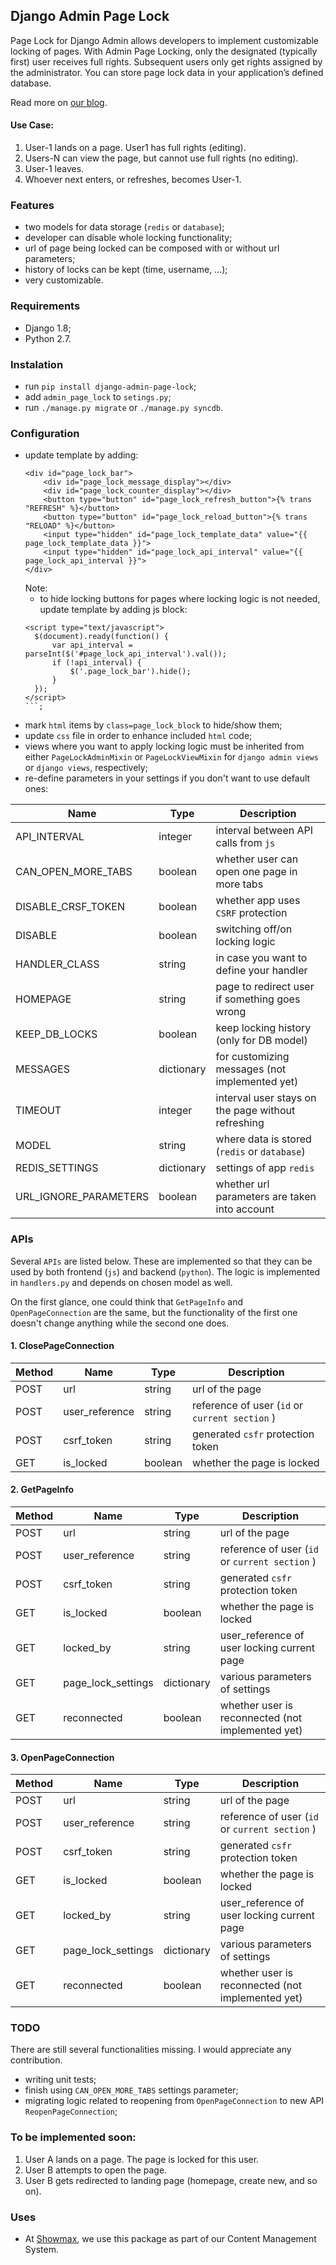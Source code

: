 ## Django Admin Page Lock

Page Lock for Django Admin allows developers to implement customizable locking of pages.
With Admin Page Locking, only the designated (typically first) user receives full rights.
Subsequent users only get rights assigned by the administrator. You can store page lock data in
your application’s defined database.

Read more on [our blog](https://tech.showmax.com/2018/02/django-admin-page-lock/).

#### Use Case:
1. User-1 lands on a page. User1 has full rights (editing).
2. Users-N can view the page, but cannot use full rights (no editing).
3. User-1 leaves.
4. Whoever next enters, or refreshes, becomes User-1.

### Features
* two models for data storage (`redis` or `database`);
* developer can disable whole locking functionality;
* url of page being locked can be composed with or without url parameters;
* history of locks can be kept (time, username, ...);
* very customizable.

### Requirements
* Django 1.8;
* Python 2.7.

### Instalation
* run `pip install django-admin-page-lock`;
* add `admin_page_lock` to `setings.py`;
* run `./manage.py migrate` or `./manage.py syncdb`.

### Configuration
* update template by adding:
    ```
    <div id="page_lock_bar">
        <div id="page_lock_message_display"></div>
        <div id="page_lock_counter_display"></div>
        <button type="button" id="page_lock_refresh_button">{% trans "REFRESH" %}</button>
        <button type="button" id="page_lock_reload_button">{% trans "RELOAD" %}</button>
        <input type="hidden" id="page_lock_template_data" value="{{ page_lock_template_data }}">
        <input type="hidden" id="page_lock_api_interval" value="{{ page_lock_api_interval }}">
    </div>
    ```
  Note:
  * to hide locking buttons for pages where locking logic is not needed, update template by adding js block:
  ```
  <script type="text/javascript">
    $(document).ready(function() {
        var api_interval = parseInt($('#page_lock_api_interval').val());
        if (!api_interval) {
            $('.page_lock_bar').hide();
        }
    });
  </script>
  ```;
* mark `html` items by `class=page_lock_block` to hide/show them;
* update `css` file in order to enhance included `html` code;
* views where you want to apply locking logic must be inherited from either `PageLockAdminMixin` or `PageLockViewMixin` for `django admin views` or `django views`, respectively;
* re-define parameters in your settings if you don't want to use default ones:

| Name                   | Type       | Description                                        |
| ---------------------- | ---------- | -------------------------------------------------- |
| API_INTERVAL           | integer    | interval between API calls from `js`               |
| CAN_OPEN_MORE_TABS     | boolean    | whether user can open one page in more tabs        |
| DISABLE_CRSF_TOKEN     | boolean    | whether app uses `CSRF` protection                 |
| DISABLE                | boolean    | switching off/on locking logic                     |
| HANDLER_CLASS          | string     | in case you want to define your handler            |
| HOMEPAGE               | string     | page to redirect user if something goes wrong      |
| KEEP_DB_LOCKS          | boolean    | keep locking history (only for DB model)           |
| MESSAGES               | dictionary | for customizing messages (not implemented yet)     |
| TIMEOUT                | integer    | interval user stays on the page without refreshing |
| MODEL                  | string     | where data is stored (`redis` or `database`)       |
| REDIS_SETTINGS         | dictionary | settings of app `redis`                            |
| URL_IGNORE_PARAMETERS  | boolean    | whether url parameters are taken into account      |

### APIs

Several `APIs` are listed below. These are implemented so that they can be used by both frontend (`js`)
and backend (`python`). The logic is implemented in `handlers.py` and depends on chosen model as well.

On the first glance, one could think that `GetPageInfo` and `OpenPageConnection` are the same, but
the functionality of the first one doesn't change anything while the second one does.

#### 1. ClosePageConnection

| Method    |Name                | Type      | Description                                       |
|---------- |------------------- | --------- | ------------------------------------------------- |
| POST      | url                | string    | url of the page                                   |
| POST      | user_reference     | string    | reference of user (`id` or `current section` )    |
| POST      | csrf_token         | string    | generated `csfr` protection token                 |
| GET       | is_locked          | boolean   | whether the page is locked                        |

#### 2. GetPageInfo

| Method    |Name                | Type      | Description                                       |
|---------- |------------------- | --------- | ------------------------------------------------- |
| POST      | url                | string    | url of the page                                   |
| POST      | user_reference     | string    | reference of user (`id` or `current section` )    |
| POST      | csrf_token         | string    | generated `csfr` protection token                 |
| GET       | is_locked          | boolean   | whether the page is locked                        |
| GET       | locked_by          | string    | user_reference of user locking current page       |
| GET       | page_lock_settings | dictionary| various parameters of settings                    |
| GET       | reconnected        | boolean   | whether user is reconnected (not implemented yet) |

#### 3. OpenPageConnection

| Method    |Name                | Type      | Description                                       |
|---------- |------------------- | --------- | ------------------------------------------------- |
| POST      | url                | string    | url of the page                                   |
| POST      | user_reference     | string    | reference of user (`id` or `current section` )    |
| POST      | csrf_token         | string    | generated `csfr` protection token                 |
| GET       | is_locked          | boolean   | whether the page is locked                        |
| GET       | locked_by          | string    | user_reference of user locking current page       |
| GET       | page_lock_settings | dictionary| various parameters of settings                    |
| GET       | reconnected        | boolean   | whether user is reconnected (not implemented yet) |


### TODO
There are still several functionalities missing. I would appreciate any contribution.
* writing unit tests;
* finish using `CAN_OPEN_MORE_TABS` settings parameter;
* migrating logic related to reopening from `OpenPageConnection` to new API `ReopenPageConnection`;

### To be implemented soon:
1. User A lands on a page. The page is locked for this user.
2. User B attempts to open the page.
3. User B gets redirected to landing page (homepage, create new, and so on).

### Uses
* At [Showmax](https://tech.showmax.com/), we use this package as part of our Content Management System.
